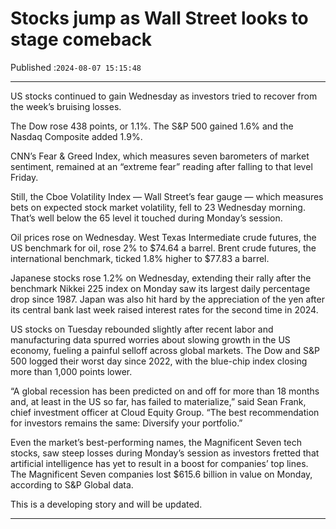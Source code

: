 # Stocks jump as Wall Street looks to stage comeback

Published :`2024-08-07 15:15:48`

---

US stocks continued to gain Wednesday as investors tried to recover from the week’s bruising losses.

The Dow rose 438 points, or 1.1%. The S&P 500 gained 1.6% and the Nasdaq Composite added 1.9%.

CNN’s Fear & Greed Index, which measures seven barometers of market sentiment, remained at an “extreme fear” reading after falling to that level Friday.

Still, the Cboe Volatility Index — Wall Street’s fear gauge — which measures bets on expected stock market volatility, fell to 23 Wednesday morning. That’s well below the 65 level it touched during Monday’s session.

Oil prices rose on Wednesday. West Texas Intermediate crude futures, the US benchmark for oil, rose 2% to $74.64 a barrel. Brent crude futures, the international benchmark, ticked 1.8% higher to $77.83 a barrel.

Japanese stocks rose 1.2% on Wednesday, extending their rally after the benchmark Nikkei 225 index on Monday saw its largest daily percentage drop since 1987. Japan was also hit hard by the appreciation of the yen after its central bank last week raised interest rates for the second time in 2024.

US stocks on Tuesday rebounded slightly after recent labor and manufacturing data spurred worries about slowing growth in the US economy, fueling a painful selloff across global markets. The Dow and S&P 500 logged their worst day since 2022, with the blue-chip index closing more than 1,000 points lower.

“A global recession has been predicted on and off for more than 18 months and, at least in the US so far, has failed to materialize,” said Sean Frank, chief investment officer at Cloud Equity Group. “The best recommendation for investors remains the same: Diversify your portfolio.”

Even the market’s best-performing names, the Magnificent Seven tech stocks, saw steep losses during Monday’s session as investors fretted that artificial intelligence has yet to result in a boost for companies’ top lines. The Magnificent Seven companies lost $615.6 billion in value on Monday, according to S&P Global data.

This is a developing story and will be updated.

---

